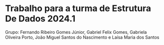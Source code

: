 # Trabalho para a turma de Estrutura De Dados 2024.1
Grupo: Fernando Ribeiro Gomes Júnior, Gabriel Felix Gomes, Gabriela Oliveira Porto, João Miguel Santos do Nascimento e Laísa Maria dos Santos
